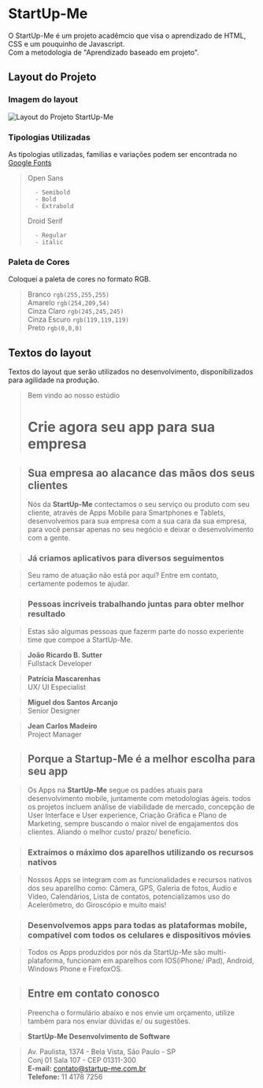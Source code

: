 # StartUp-Me
O StartUp-Me é um projeto acadêmcio que visa o aprendizado de HTML, CSS e um pouquinho de Javascript.  
Com a metodologia de "Aprendizado baseado em projeto".

## Layout do Projeto
### Imagem do layout  
![Layout do Projeto StartUp-Me](https://github.com/ubirajarapelli/startupme/raw/master/startup-me_layout.png)

### Tipologias Utilizadas
As tipologias utilizadas, familias e variações podem ser encontrada no [Google Fonts](https://www.google.com/fonts)  

> Open Sans 
>
>       - Semibold
>       - Bold
>       - Extrabold
>   
> Droid Serif
>
>       - Regular
>       - italic

### Paleta de Cores
Coloquei a paleta de cores no formato RGB.    
> Branco `rgb(255,255,255)`  
> Amarelo `rgb(254,209,54)`  
> Cinza Claro `rgb(245,245,245)`  
> Cinza Escuro `rgb(119,119,119)`  
> Preto `rgb(0,0,0)`  

## Textos do layout
Textos do layout que serão utilizados no desenvolvimento, disponibilizados para agilidade na produção.

> Bem vindo ao nosso estúdio
> # Crie agora seu app para sua empresa

> ## Sua empresa ao alacance das mãos dos seus clientes
> Nós da **StartUp-Me** contectamos o seu serviço ou produto com seu cliente, através de Apps Mobile para Smartphones e Tablets, desenvolvemos para sua empresa com a sua cara da sua empresa, para você pensar apenas no seu negócio e deixar o desenvolvimento com a gente.

> ### Já criamos aplicativos para diversos seguimentos

> Seu ramo de atuação não está por aqui?
Entre em contato, certamente podemos te ajudar.

> ### Pessoas incriveis trabalhando juntas para obter melhor resultado

> Estas são algumas pessoas que fazerm parte do nosso experiente time que compoe a StartUp-Me.

> **João Ricardo B. Sutter**  
> Fullstack Developer

> **Patrícia Mascarenhas**  
> UX/ UI Especialist

> **Miguel dos Santos Arcanjo**  
> Senior Designer

> **Jean Carlos Madeiro**  
> Project Manager

> ## Porque a Startup-Me é a melhor escolha para seu app

> Os Apps na **StartUp-Me** segue os padões atuais para desenvolvimento mobile, juntamente com metodologias ágeis. todos os projetos incluem análise de viabilidade de mercado, concepção de User Interface e User experience, Criação Gráfica e Plano de Marketing, sempre buscando o maior nível de engajamentos dos clientes. Aliando o melhor custo/ prazo/ benefício. 

> ### Extraímos o máximo dos aparelhos utilizando os recursos nativos

> Nossos Apps se integram com as funcionalidades e recursos nativos dos seu aparellho como: Câmera, GPS,  Galeria de fotos, Áudio e Vídeo, Calendários, Lista de contatos,  potencializamos uso do Acelerômetro, do Giroscópio e muito mais!

> ### Desenvolvemos apps para todas as plataformas mobile, compatível com todos os celulares e dispositivos móvies

> Todos os Apps produzidos por nós da StartUp-Me são multi-plataforma, funcionam em aparelhos com IOS(iPhone/ iPad), Android, Windows Phone e FirefoxOS.

> ## Entre em contato conosco

> Preencha o formulário abaixo e nos envie um orçamento, utilize também para nos enviar dúvidas e/ ou sugestões.

> **StartUp-Me Desenvolvimento de Software**

> Av. Paulista, 1374 - Bela Vista, São Paulo - SP  
> Conj 01 Sala 107 - CEP 01311-300  
> **E-mail:** contato@startup-me.com.br  
> **Telefone:** 11 4178 7256
